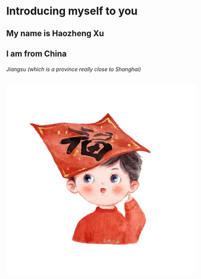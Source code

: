 # Introducing myself to you

## My name is Haozheng Xu

## I am from China

###### Jiangsu (which is a province really close to Shanghai)

![](3.png)
